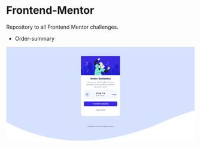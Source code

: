 # Frontend-Mentor
Repository to all Frontend Mentor challenges.

- Order-summary

<div align="center"><img src="https://github.com/qualeloii/Frontend-Mentor/blob/main/order-summary-component-main/image.png">

